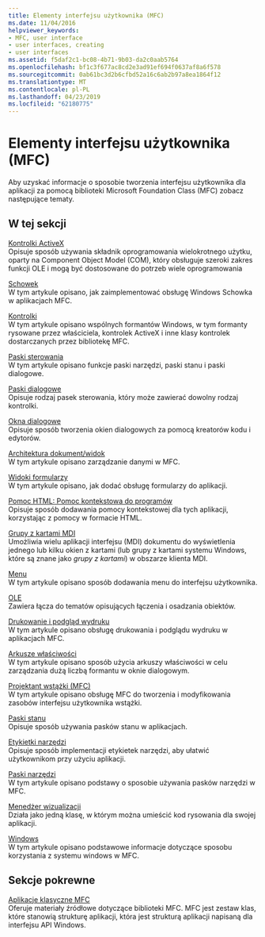 ```yaml
---
title: Elementy interfejsu użytkownika (MFC)
ms.date: 11/04/2016
helpviewer_keywords:
- MFC, user interface
- user interfaces, creating
- user interfaces
ms.assetid: f5daf2c1-bc08-4b71-9b03-da2c0aab5764
ms.openlocfilehash: bf1c3f677ac8cd2e3ad91ef694f0637af8a6f578
ms.sourcegitcommit: 0ab61bc3d2b6cfbd52a16c6ab2b97a8ea1864f12
ms.translationtype: MT
ms.contentlocale: pl-PL
ms.lasthandoff: 04/23/2019
ms.locfileid: "62180775"
---
```

# <a name="user-interface-elements-mfc"></a>Elementy interfejsu użytkownika (MFC)

Aby uzyskać informacje o sposobie tworzenia interfejsu użytkownika dla aplikacji za pomocą biblioteki Microsoft Foundation Class (MFC) zobacz następujące tematy.

## <a name="in-this-section"></a>W tej sekcji

[Kontrolki ActiveX](../mfc/activex-controls.md)<br/>
Opisuje sposób używania składnik oprogramowania wielokrotnego użytku, oparty na Component Object Model (COM), który obsługuje szeroki zakres funkcji OLE i mogą być dostosowane do potrzeb wiele oprogramowania

[Schowek](../mfc/clipboard.md)<br/>
W tym artykule opisano, jak zaimplementować obsługę Windows Schowka w aplikacjach MFC.

[Kontrolki](../mfc/controls-mfc.md)<br/>
W tym artykule opisano wspólnych formantów Windows, w tym formanty rysowane przez właściciela, kontrolek ActiveX i inne klasy kontrolek dostarczanych przez bibliotekę MFC.

[Paski sterowania](../mfc/control-bars.md)<br/>
W tym artykule opisano funkcje paski narzędzi, paski stanu i paski dialogowe.

[Paski dialogowe](../mfc/dialog-bars.md)<br/>
Opisuje rodzaj pasek sterowania, który może zawierać dowolny rodzaj kontrolki.

[Okna dialogowe](../mfc/dialog-boxes.md)<br/>
Opisuje sposób tworzenia okien dialogowych za pomocą kreatorów kodu i edytorów.

[Architektura dokument/widok](../mfc/document-view-architecture.md)<br/>
W tym artykule opisano zarządzanie danymi w MFC.

[Widoki formularzy](../mfc/form-views-mfc.md)<br/>
W tym artykule opisano, jak dodać obsługę formularzy do aplikacji.

[Pomoc HTML: Pomoc kontekstowa do programów](../mfc/html-help-context-sensitive-help-for-your-programs.md)<br/>
Opisuje sposób dodawania pomocy kontekstowej dla tych aplikacji, korzystając z pomocy w formacie HTML.

[Grupy z kartami MDI](../mfc/mdi-tabbed-groups.md)<br/>
Umożliwia wielu aplikacji interfejsu (MDI) dokumentu do wyświetlenia jednego lub kilku okien z kartami (lub grupy z kartami systemu Windows, które są znane jako *grupy z kartami*) w obszarze klienta MDI.

[Menu](../mfc/menus-mfc.md)<br/>
W tym artykule opisano sposób dodawania menu do interfejsu użytkownika.

[OLE](../mfc/ole-mfc.md)<br/>
Zawiera łącza do tematów opisujących łączenia i osadzania obiektów.

[Drukowanie i podgląd wydruku](../mfc/printing-and-print-preview.md)<br/>
W tym artykule opisano obsługę drukowania i podglądu wydruku w aplikacjach MFC.

[Arkusze właściwości](../mfc/property-sheets-mfc.md)<br/>
W tym artykule opisano sposób użycia arkuszy właściwości w celu zarządzania dużą liczbą formantu w oknie dialogowym.

[Projektant wstążki (MFC)](../mfc/ribbon-designer-mfc.md)<br/>
W tym artykule opisano obsługę MFC do tworzenia i modyfikowania zasobów interfejsu użytkownika wstążki.

[Paski stanu](../mfc/status-bars.md)<br/>
Opisuje sposób używania pasków stanu w aplikacjach.

[Etykietki narzędzi](../mfc/tool-tips.md)<br/>
Opisuje sposób implementacji etykietek narzędzi, aby ułatwić użytkownikom przy użyciu aplikacji.

[Paski narzędzi](../mfc/toolbars.md)<br/>
W tym artykule opisano podstawy o sposobie używania pasków narzędzi w MFC.

[Menedżer wizualizacji](../mfc/visualization-manager.md)<br/>
Działa jako jedną klasę, w którym można umieścić kod rysowania dla swojej aplikacji.

[Windows](../mfc/windows.md)<br/>
W tym artykule opisano podstawowe informacje dotyczące sposobu korzystania z systemu windows w MFC.

## <a name="related-sections"></a>Sekcje pokrewne

[Aplikacje klasyczne MFC](../mfc/mfc-desktop-applications.md)<br/>
Oferuje materiały źródłowe dotyczące biblioteki MFC. MFC jest zestaw klas, które stanowią strukturę aplikacji, która jest strukturą aplikacji napisaną dla interfejsu API Windows.

